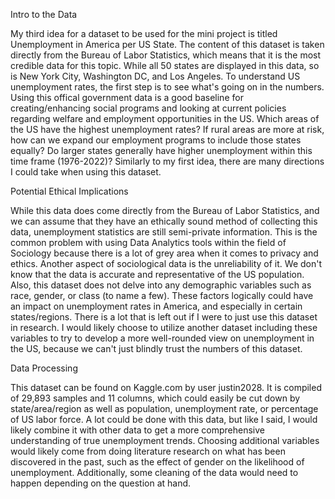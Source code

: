 Intro to the Data

My third idea for a dataset to be used for the mini project is titled Unemployment in America per US State. The content of this dataset is taken directly from the Bureau of Labor Statistics, which means that it is the most credible data for this topic. While all 50 states are displayed in this data, so is New York City, Washington DC, and Los Angeles. To understand US unemployment rates, the first step is to see what's going on in the numbers. Using this offical government data is a good baseline for creating/enhancing social programs and looking at current policies regarding welfare and employment opportunities in the US. Which areas of the US have the highest unemployment rates? If rural areas are more at risk, how can we expand our employment programs to include those states equally? Do larger states generally have higher unemployment within this time frame (1976-2022)? Similarly to my first idea, there are many directions I could take when using this dataset.

Potential Ethical Implications

While this data does come directly from the Bureau of Labor Statistics, and we can assume that they have an ethically sound method of collecting this data, unemployment statistics are still semi-private information. This is the common problem with using Data Analytics tools within the field of Sociology because there is a lot of grey area when it comes to privacy and ethics. Another aspect of sociological data is the unreliability of it. We don't know that the data is accurate and representative of the US population. Also, this dataset does not delve into any demographic variables such as race, gender, or class (to name a few). These factors logically could have an impact on unemployment rates in America, and especially in certain states/regions. There is a lot that is left out if I were to just use this dataset in research. I would likely choose to utilize another dataset including these variables to try to develop a more well-rounded view on unemployment in the US, because we can't just blindly trust the numbers of this dataset.

Data Processing

This dataset can be found on Kaggle.com by user justin2028. It is compiled of 29,893 samples and 11 columns, which could easily be cut down by state/area/region as well as population, unemployment rate, or percentage of US labor force. A lot could be done with this data, but like I said, I would likely combine it with other data to get a more comprehensive understanding of true unemployment trends. Choosing additional variables would likely come from doing literature research on what has been discovered in the past, such as the effect of gender on the likelihood of unemployment. Additionally, some cleaning of the data would need to happen depending on the question at hand.
